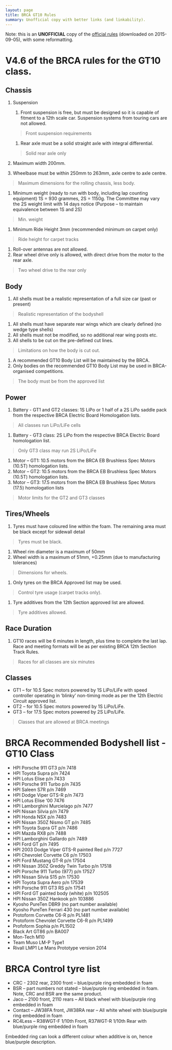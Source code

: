 ```yaml
---
layout: page
title: BRCA GT10 Rules
summary: Unofficial copy with better links (and linkability).
---
```


Note: this is an **UNOFFICIAL** copy of the [official rules](http://www.brca.org/sites/www.brca.org/files/library_files/con_manager/GT10%20Rules%20and%20shell-tyre%20list%20v4-6.pdf) (downloaded on 2015-09-05), with some reformatting.

# V4.6 of the BRCA rules for the GT10 class.

## Chassis

1. Suspension
    1. Front suspension is free, but must be designed so it is capable of fitment to a 12th scale car. Suspension systems from touring cars are not allowed.

    > Front suspension requirements

    1. Rear axle must be a solid straight axle with integral differential.

    > Solid rear axle only

1. Maximum width 200mm.
1. Wheelbase must be within 250mm to 263mm, axle centre to axle centre.

> Maximum dimensions for the rolling chassis, less body.

1. Minimum weight (ready to run with body, including lap counting equipment) 1S = 930 grammes, 2S = 1150g. The Committee may vary the 2S weight limit with 14 days notice (Purpose – to maintain equivalence between 1S and 2S)

> Min. weight

1. Minimum Ride Height 3mm (recommended minimum on carpet only)

> Ride height for carpet tracks

1. Roll-over antennas are not allowed.
1. Rear wheel drive only is allowed, with direct drive from the motor to the rear axle. 

> Two wheel drive to the rear only

## Body

1. All shells must be a realistic representation of a full size car (past or present)

> Realistic representation of the bodyshell

1. All shells must have separate rear wings which are clearly defined (no wedge type shells)
1. All shells must not be modified, so no additional rear wing posts etc.
1. All shells to be cut on the pre-defined cut lines.

> Limitations on how the body is cut out.

1. A recommended GT10 Body List will be maintained by the BRCA.
1. Only bodies on the recommended GT10 Body List may be used in BRCA-organised competitions.

> The body must be from the approved list

## Power

1. Battery - GT1 and GT2 classes: 1S LiPo or 1 half of a 2S LiPo saddle pack from the respective BRCA Electric Board Homologation lists.

> All classes run LiPo/LiFe cells

1. Battery - GT3 class: 2S LiPo from the respective BRCA Electric Board homologation list.

> Only GT3 class may run 2S LiPo/LiFe

1. Motor – GT1: 10.5 motors from the BRCA EB Brushless Spec Motors (10.5T) homologation lists.
1. Motor – GT2: 10.5 motors from the BRCA EB Brushless Spec Motors (10.5T) homologation lists.
1. Motor – GT3: 17.5 motors from the BRCA EB Brushless Spec Motors (17.5) homologation lists 

> Motor limits for the GT2 and GT3 classes

## Tires/Wheels

1. Tyres must have coloured line within the foam. The remaining area must be black except for sidewall detail

> Tyres must be black.

1. Wheel rim diameter is a maximum of 50mm
1. Wheel width is a maximum of 51mm, +0.25mm (due to manufacturing tolerances)

> Dimensions for wheels.

1. Only tyres on the BRCA Approved list may be used.

> Control tyre usage (carpet tracks only).

1. Tyre additives from the 12th Section approved list are allowed.

> Tyre additives allowed.

## Race Duration

1. GT10 races will be 6 minutes in length, plus time to complete the last lap. Race and meeting formats will be as per existing BRCA 12th Section Track Rules.

> Races for all classes are six minutes

## Classes

- GT1 – for 10.5 Spec motors powered by 1S LiPo/LiFe with speed controller operating in ‘blinky’ non-timing mode as per the 12th Electric Circuit approved list.
- GT2 – for 10.5 Spec motors powered by 1S LiPo/LiFe.
- GT3 – for 17.5 Spec motors powered by 2S LiPo/LiFe.

> Classes that are allowed at BRCA meetings

# BRCA Recommended Bodyshell list - GT10 Class

- HPI Porsche 911 GT3 p/n 7418
- HPI Toyota Supra p/n 7424
- HPI Lotus Elise p/n 7433
- HPI Porsche 911 Turbo p/n 7435
- HPI Saleen S7R p/n 7469
- HPI Dodge Viper GTS-R p/n 7473
- HPI Lotus Elise ‘00 7476
- HPI Lamborghini Murcielago p/n 7477
- HPI Nissan Silvia p/n 7479
- HPI Honda NSX p/n 7483
- HPI Nissan 350Z Nismo GT p/n 7485
- HPI Toyota Supra GT p/n 7486
- HPI Mazda RX8 p/n 7488
- HPI Lamborghini Gallardo p/n 7489
- HPI Ford GT p/n 7495
- HPI 2003 Dodge Viper GTS-R painted Red p/n 7727
- HPI Chevrolet Corvette C6 p/n 17503
- HPI Ford Mustang GT-R p/n 17504
- HPI Nissan 350Z Greddy Twin Turbo p/n 17518
- HPI Porsche 911 Turbo (977) p/n 17527
- HPI Nissan Silvia S15 p/n 17530
- HPI Toyota Supra Aero p/n 17539
- HPI Porsche 911 GT3 RS p/n 17541
- HPI Ford GT painted body (white) p/n 102505
- HPI Nissan 350Z Hankook p/n 103886
- Kyosho PureTen DBR9 (no part number available)
- Kyosho PureTen Ferrari 430 (no part number available)
- Protoform Corvette C6-R p/n PL1481
- Protoform Chevrolet Corvette C6-R p/n PL1499
- Profoform Sophia p/n PL1502
- Black Art GT86 p/n BA007
- Mon-Tech M10
- Team Muso LM-P Type1
- Rivall LMP1 Le Mans Prototype version 2014

# BRCA Control tyre list

- CRC - 2302 rear, 2300 front – blue/purple ring embedded in foam
- BSR – part numbers not stated – blue/purple ring embedded in foam. Note, CRC and BSR are the same product.
- Jaco – 2100 front, 2110 rears – All black wheel with blue/purple ring embedded in foam
- Contact – JW38FA front, JW38RA rear – All white wheel with blue/purple ring embedded in foam
- RC4Less – R38WGT-F 1/10th Front, R37WGT-R 1/10th Rear with blue/purple ring embedded in foam

Embedded ring can look a different colour when additive is on, hence blue/purple description.